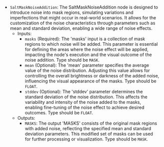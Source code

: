 - `SaltMaskNoiseAddition`: The SaltMaskNoiseAddition node is designed to introduce noise into mask regions, simulating variations and imperfections that might occur in real-world scenarios. It allows for the customization of the noise characteristics through parameters such as mean and standard deviation, enabling a wide range of noise effects.
    - Inputs:
        - `masks` (Required): The 'masks' input is a collection of mask regions to which noise will be added. This parameter is essential for defining the areas where the noise effect will be applied, impacting the node's execution and the visual outcome of the noise addition. Type should be `MASK`.
        - `mean` (Optional): The 'mean' parameter specifies the average value of the noise distribution. Adjusting this value allows for controlling the overall brightness or darkness of the added noise, influencing the visual appearance of the masks. Type should be `FLOAT`.
        - `stddev` (Optional): The 'stddev' parameter determines the standard deviation of the noise distribution. This affects the variability and intensity of the noise added to the masks, enabling fine-tuning of the noise effect to achieve desired outcomes. Type should be `FLOAT`.
    - Outputs:
        - `MASKS`: The output 'MASKS' consists of the original mask regions with added noise, reflecting the specified mean and standard deviation parameters. This modified set of masks can be used for further processing or visualization. Type should be `MASK`.
